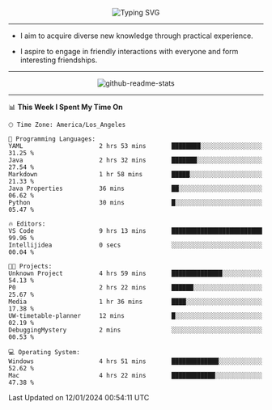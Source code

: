 <p align="center">
  <img src="https://readme-typing-svg.demolab.com?font=Fira+Code&weight=500&size=32&duration=2500&pause=1600&center=true&vCenter=true&random=false&width=1024&height=64&lines=Hi+there+%F0%9F%91%8B;I'm+delighted+you+could+make+it+here+%F0%9F%8E%89;I'm+Harry%2C+a+college+student+still+finding+my+way" alt="Typing SVG" />
</p>


---


- I aim to acquire diverse new knowledge through practical experience.

- I aspire to engage in friendly interactions with everyone and form interesting friendships.


---


<p align="center">
  <img src="https://github-readme-stats.vercel.app/api?username=Harry-Jing&show_icons=true" alt="github-readme-stats"/>
</p>


---

<!--START_SECTION:waka-->
📊 **This Week I Spent My Time On** 

```text
🕑︎ Time Zone: America/Los_Angeles

💬 Programming Languages: 
YAML                     2 hrs 53 mins       ████████░░░░░░░░░░░░░░░░░   31.25 % 
Java                     2 hrs 32 mins       ███████░░░░░░░░░░░░░░░░░░   27.54 % 
Markdown                 1 hr 58 mins        █████░░░░░░░░░░░░░░░░░░░░   21.33 % 
Java Properties          36 mins             ██░░░░░░░░░░░░░░░░░░░░░░░   06.62 % 
Python                   30 mins             █░░░░░░░░░░░░░░░░░░░░░░░░   05.47 % 

🔥 Editors: 
VS Code                  9 hrs 13 mins       █████████████████████████   99.96 % 
Intellijidea             0 secs              ░░░░░░░░░░░░░░░░░░░░░░░░░   00.04 % 

🐱‍💻 Projects: 
Unknown Project          4 hrs 59 mins       ██████████████░░░░░░░░░░░   54.13 % 
P0                       2 hrs 22 mins       ██████░░░░░░░░░░░░░░░░░░░   25.67 % 
Media                    1 hr 36 mins        ████░░░░░░░░░░░░░░░░░░░░░   17.38 % 
UW-timetable-planner     12 mins             █░░░░░░░░░░░░░░░░░░░░░░░░   02.19 % 
DebuggingMystery         2 mins              ░░░░░░░░░░░░░░░░░░░░░░░░░   00.53 % 

💻 Operating System: 
Windows                  4 hrs 51 mins       █████████████░░░░░░░░░░░░   52.62 % 
Mac                      4 hrs 22 mins       ████████████░░░░░░░░░░░░░   47.38 % 
```


 Last Updated on 12/01/2024 00:54:11 UTC
<!--END_SECTION:waka-->
